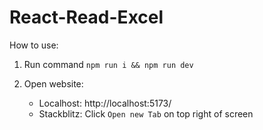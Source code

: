 # React-Read-Excel

How to use:
1. Run command
    `npm run i && npm run dev`

2. Open website:
    - Localhost: http://localhost:5173/
    - Stackblitz: Click `Open new Tab` on top right of screen
